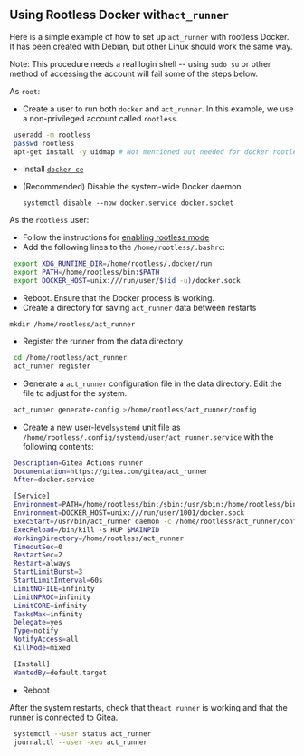 ## Using Rootless Docker with`act_runner`

Here is a simple example of how to set up `act_runner` with rootless Docker. It has been created with Debian, but other Linux should work the same way.

Note: This procedure needs a real login shell -- using `sudo su` or other method of accessing the account will fail some of the steps below.

As `root`:

- Create a user to run both `docker` and `act_runner`. In this example, we use a non-privileged account called `rootless`.

```bash
 useradd -m rootless
 passwd rootless
 apt-get install -y uidmap # Not mentioned but needed for docker rootless.
```

- Install [`docker-ce`](https://docs.docker.com/engine/install/)
- (Recommended) Disable the system-wide Docker daemon

     ``systemctl disable --now docker.service docker.socket``

As the `rootless` user:

- Follow the instructions for [enabling rootless mode](https://docs.docker.com/engine/security/rootless/)
- Add the following lines to the `/home/rootless/.bashrc`:

```bash
 export XDG_RUNTIME_DIR=/home/rootless/.docker/run
 export PATH=/home/rootless/bin:$PATH
 export DOCKER_HOST=unix:///run/user/$(id -u)/docker.sock
```

- Reboot. Ensure that the Docker process is working.
- Create a directory for saving `act_runner` data between restarts

 `mkdir /home/rootless/act_runner`

- Register the runner from the data directory

```bash
 cd /home/rootless/act_runner
 act_runner register
```

- Generate a `act_runner` configuration file in the data directory. Edit the file to adjust for the system.

```bash
 act_runner generate-config >/home/rootless/act_runner/config
```

- Create a new user-level`systemd` unit file as `/home/rootless/.config/systemd/user/act_runner.service` with the following contents:

```bash
 Description=Gitea Actions runner
 Documentation=https://gitea.com/gitea/act_runner
 After=docker.service

 [Service]
 Environment=PATH=/home/rootless/bin:/sbin:/usr/sbin:/home/rootless/bin:/home/rootless/bin:/home/rootless/bin:/usr/local/bin:/usr/bin:/bin:/usr/local/games:/usr/games
 Environment=DOCKER_HOST=unix:///run/user/1001/docker.sock
 ExecStart=/usr/bin/act_runner daemon -c /home/rootless/act_runner/config
 ExecReload=/bin/kill -s HUP $MAINPID
 WorkingDirectory=/home/rootless/act_runner
 TimeoutSec=0
 RestartSec=2
 Restart=always
 StartLimitBurst=3
 StartLimitInterval=60s
 LimitNOFILE=infinity
 LimitNPROC=infinity
 LimitCORE=infinity
 TasksMax=infinity
 Delegate=yes
 Type=notify
 NotifyAccess=all
 KillMode=mixed

 [Install]
 WantedBy=default.target
```

- Reboot

After the system restarts, check that the`act_runner` is working and that the runner is connected to Gitea.

````bash
 systemctl --user status act_runner
 journalctl --user -xeu act_runner
